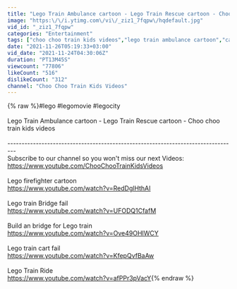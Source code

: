 ```yaml
---
title: "Lego Train Ambulance cartoon - Lego Train Rescue cartoon - Choo choo train kids videos"
image: "https:\/\/i.ytimg.com\/vi\/_ziz1_7fqpw\/hqdefault.jpg"
vid_id: "_ziz1_7fqpw"
categories: "Entertainment"
tags: ["choo choo train kids videos","lego train ambulance cartoon","cartoon for kids"]
date: "2021-11-26T05:19:33+03:00"
vid_date: "2021-11-24T04:30:06Z"
duration: "PT13M45S"
viewcount: "77806"
likeCount: "516"
dislikeCount: "312"
channel: "Choo Choo Train Kids Videos"
---
```

{% raw %}#lego #legomovie #legocity<br /><br />Lego Train Ambulance cartoon - Lego Train Rescue cartoon - Choo choo train kids videos<br /><br />---------------------------------------------------------------------------------<br />Subscribe to our channel so you won't miss our next Videos:<br /><a rel="nofollow" target="blank" href="https://www.youtube.com/ChooChooTrainKidsVideos">https://www.youtube.com/ChooChooTrainKidsVideos</a><br /><br />Lego firefighter cartoon<br /><a rel="nofollow" target="blank" href="https://www.youtube.com/watch?v=RedDglHthAI">https://www.youtube.com/watch?v=RedDglHthAI</a><br /><br />Lego train Bridge fail<br /><a rel="nofollow" target="blank" href="https://www.youtube.com/watch?v=UFODQ1CfafM">https://www.youtube.com/watch?v=UFODQ1CfafM</a><br /><br />Build an bridge for Lego train<br /><a rel="nofollow" target="blank" href="https://www.youtube.com/watch?v=Ove49OHIWCY">https://www.youtube.com/watch?v=Ove49OHIWCY</a><br /><br />Lego train cart fail<br /><a rel="nofollow" target="blank" href="https://www.youtube.com/watch?v=KfepQvfBaAw">https://www.youtube.com/watch?v=KfepQvfBaAw</a><br /><br />Lego Train Ride<br /><a rel="nofollow" target="blank" href="https://www.youtube.com/watch?v=afPPr3pVacY">https://www.youtube.com/watch?v=afPPr3pVacY</a>{% endraw %}
